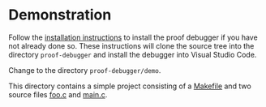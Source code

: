 # Demonstration

Follow the [installation instructions](../installation.md) to install the
proof debugger if you have not already done so.
These instructions will clone the source tree into the directory
`proof-debugger` and install the debugger into Visual Studio Code.

Change to the directory `proof-debugger/demo`.

This directory contains a simple project consisting of a
[Makefile](proof-debugger/demo/Makefile) and two source files
[foo.c](demo/foo.c) and [main.c](demo/main.c).